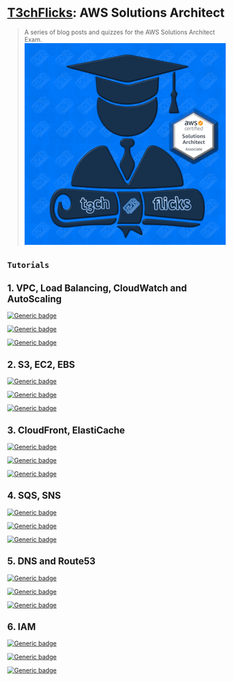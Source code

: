 # [T3chFlicks](https://t3chflicks.org): AWS Solutions Architect

> A series of blog posts and quizzes for the AWS Solutions Architect Exam.
![thumbnail](./thumbnail.png)


## `Tutorials`
## 1. VPC, Load Balancing, CloudWatch and AutoScaling
[![Generic badge](https://img.shields.io/badge/Blog_Post-Github-orange.svg)](./blog_post.md)

[![Generic badge](https://img.shields.io/badge/Blog_Post-Medium-blue.svg)](https://t3chflicks.medium.com/aws-solutions-architect-quiz-vpc-load-balancing-cloudwatch-autoscaling-aa3edee34d16)

[![Generic badge](https://img.shields.io/badge/Quiz-Google-red.svg)](https://docs.google.com/forms/d/e/1FAIpQLSeCSYVLprBjo1h5hnOLeSiQ47HZufPNAX2bN7nHvAYZGscADw/viewform?usp=sf_link)

## 2. S3, EC2, EBS
[![Generic badge](https://img.shields.io/badge/Blog_Post-Github-orange.svg)](./blog_post.md)

[![Generic badge](https://img.shields.io/badge/Blog_Post-Medium-blue.svg)](https://t3chflicks.medium.com/aws-solutions-architect-quiz-2-s3-ec2-ebs-173d40515dd)

[![Generic badge](https://img.shields.io/badge/Quiz-Google-red.svg)](https://docs.google.com/forms/d/e/1FAIpQLSeMfE2ojBJ5TBo1DfD_JSd_0bM7SJBBusZ1Fdt0FW8Kaw5o1w/viewform?usp=sf_link)

## 3. CloudFront, ElastiCache
[![Generic badge](https://img.shields.io/badge/Blog_Post-Github-orange.svg)](./blog_post.md)

[![Generic badge](https://img.shields.io/badge/Blog_Post-Medium-blue.svg)](https://t3chflicks.medium.com/aws-solutions-architect-quiz-3-cloudfront-elasticache-f77fd08949e8)

[![Generic badge](https://img.shields.io/badge/Quiz-Google-red.svg)](https://docs.google.com/forms/d/e/1FAIpQLSfWpXfj56I3LoLSCbo3q_Hfo4a_hY4cVp5no1_qrVA0SkSAFA/viewform?usp=sf_link)

## 4. SQS, SNS
[![Generic badge](https://img.shields.io/badge/Blog_Post-Github-orange.svg)](./blog_post.md)

[![Generic badge](https://img.shields.io/badge/Blog_Post-Medium-blue.svg)](https://t3chflicks.medium.com/aws-solutions-architect-quiz-4-sqs-sns-b0b4390d5475)

[![Generic badge](https://img.shields.io/badge/Quiz-Google-red.svg)](https://docs.google.com/forms/d/e/1FAIpQLScIm7kB2mEMA9XtEQzA2fKMM6apXkPWgnD-4oyIhn53hIML3g/viewform?usp=sf_link)

## 5. DNS and Route53
[![Generic badge](https://img.shields.io/badge/Blog_Post-Github-orange.svg)](./blog_post.md)

[![Generic badge](https://img.shields.io/badge/Blog_Post-Medium-blue.svg)](https://t3chflicks.medium.com/aws-solutions-architect-quiz-5-dns-and-route53-1ca28cf9c5a1)

[![Generic badge](https://img.shields.io/badge/Quiz-Google-red.svg)](https://docs.google.com/forms/d/e/1FAIpQLSekohjK9mMGaG4ZJaC9NqJcuqxxJV7jxmvH_tHS5sbIXLrvmA/viewform?usp=sf_link)

## 6. IAM
[![Generic badge](https://img.shields.io/badge/Blog_Post-Github-orange.svg)](./blog_post.md)

[![Generic badge](https://img.shields.io/badge/Blog_Post-Medium-blue.svg)](https://t3chflicks.medium.com/aws-solutions-architect-quiz-6-iam-5d34116f3c73)

[![Generic badge](https://img.shields.io/badge/Quiz-Google-red.svg)](https://docs.google.com/forms/d/e/1FAIpQLSe1ob9pRCxTwpzjJaQi0vYMqHHonJ8YVOvvq_4VQfm6Hqa0Pg/viewform?usp=sf_link)